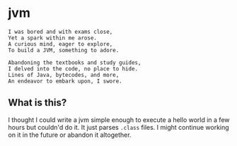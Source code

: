 # jvm

```
I was bored and with exams close,
Yet a spark within me arose.
A curious mind, eager to explore,
To build a JVM, something to adore.

Abandoning the textbooks and study guides,
I delved into the code, no place to hide.
Lines of Java, bytecodes, and more,
An endeavor to embark upon, I swore.
```

## What is this?

I thought I could write a jvm simple enough to execute a hello world in a few hours but couldn'd do it.
It just parses `.class` files. I might continue working on it in the future or abandon it altogether.
